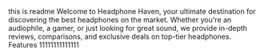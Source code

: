 this is readme
Welcome to Headphone Haven, your ultimate destination for discovering the best headphones on the market. Whether you're an audiophile, a gamer, or just looking for great sound, we provide in-depth reviews, comparisons, and exclusive deals on top-tier headphones.
Features
11111111111111
